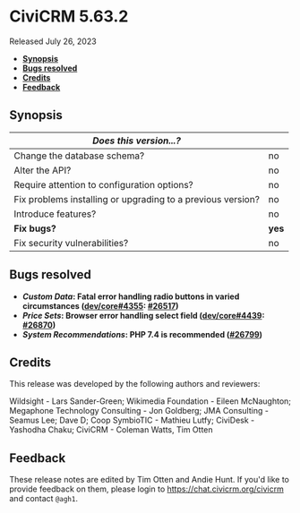 # CiviCRM 5.63.2

Released July 26, 2023

- **[Synopsis](#synopsis)**
- **[Bugs resolved](#bugs)**
- **[Credits](#credits)**
- **[Feedback](#feedback)**

## <a name="synopsis"></a>Synopsis

| *Does this version...?*                                         |          |
| --------------------------------------------------------------- | -------- |
| Change the database schema?                                     | no       |
| Alter the API?                                                  | no       |
| Require attention to configuration options?                     | no       |
| Fix problems installing or upgrading to a previous version?     | no       |
| Introduce features?                                             | no       |
| **Fix bugs?**                                                   | **yes**  |
| Fix security vulnerabilities?                                   | no       |

## <a name="bugs"></a>Bugs resolved

* **_Custom Data_: Fatal error handling radio buttons in varied circumstances ([dev/core#4355](https://lab.civicrm.org/dev/core/-/issues/4355): [#26517](https://github.com/civicrm/civicrm-core/pull/26517))**
* **_Price Sets_: Browser error handling select field ([dev/core#4439](https://lab.civicrm.org/dev/core/-/issues/4439): [#26870](https://github.com/civicrm/civicrm-core/pull/26870))**
* **_System Recommendations_: PHP 7.4 is recommended ([#26799](https://github.com/civicrm/civicrm-core/pull/26799))**

## <a name="credits"></a>Credits

This release was developed by the following authors and reviewers:

Wildsight - Lars Sander-Green; Wikimedia Foundation - Eileen McNaughton; Megaphone
Technology Consulting - Jon Goldberg; JMA Consulting - Seamus Lee; Dave D; Coop SymbioTIC - Mathieu
Lutfy; CiviDesk - Yashodha Chaku; CiviCRM - Coleman Watts, Tim Otten

## <a name="feedback"></a>Feedback

These release notes are edited by Tim Otten and Andie Hunt.  If you'd like to
provide feedback on them, please login to https://chat.civicrm.org/civicrm and
contact `@agh1`.
